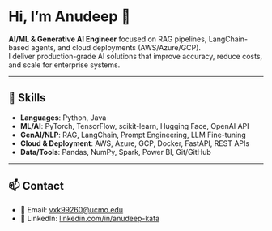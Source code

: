 # Hi, I’m Anudeep 👋  

**AI/ML & Generative AI Engineer** focused on RAG pipelines, LangChain-based agents, and cloud deployments (AWS/Azure/GCP).  
I deliver production-grade AI solutions that improve accuracy, reduce costs, and scale for enterprise systems.  

---

## 🚀 Skills
- **Languages**: Python, Java  
- **ML/AI**: PyTorch, TensorFlow, scikit-learn, Hugging Face, OpenAI API  
- **GenAI/NLP**: RAG, LangChain, Prompt Engineering, LLM Fine-tuning  
- **Cloud & Deployment**: AWS, Azure, GCP, Docker, FastAPI, REST APIs  
- **Data/Tools**: Pandas, NumPy, Spark, Power BI, Git/GitHub  

---



## 📫 Contact
- 📧 Email: vxk99260@ucmo.edu  
- 🔗 LinkedIn: [linkedin.com/in/anudeep-kata](https://www.linkedin.com/in/anudeep-kata) 
